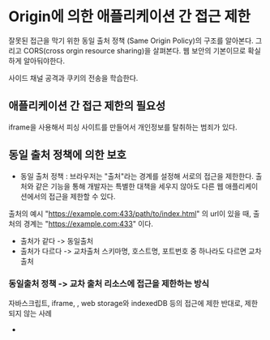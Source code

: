 # Origin에 의한 애플리케이션 간 접근 제한

잘못된 접근을 막기 위한 동일 출처 정책 (Same Origin Policy)의 구조를 알아본다.
그리고 CORS(cross orgin resource sharing)을 살펴본다.
웹 보안의 기본이므로 확실하게 알아둬야한다.

사이드 채널 공격과 쿠키의 전송을 학습한다.

## 애플리케이션 간 접근 제한의 필요성

iframe을 사용해서 피싱 사이트를 만들어서 개인정보를 탈취하는 범죄가 있다.

## 동일 출처 정책에 의한 보호

- 동일 출처 정책 : 브라우저는 "출처"라는 경계를 설정해 서로의 접근을 제한한다.
  출처와 같은 기능을 통해 개발자는 특별한 대책을 세우지 않아도 다른 웹 애플리케이션에서의 접근을 제한할 수 있다.

출처의 예시
"https://example.com:433/path/to/index.html" 의 url이 있을 때, 출처의 경계는 "https://example.com:433" 이다.

- 출처가 같다 -> 동일출처
- 출처가 다르다 -> 교차출처
  스키마명, 호스트명, 포트번호 중 하나라도 다르면 교차출처

### 동일출처 정책 -> 교차 출처 리소스에 접근을 제한하는 방식

자바스크립트, iframe, <canvas>, web storage와 indexedDB 등의 접근에 제한
반대로, 제한되지 않는 사례

- <script>, <link>, <img>, <video>, <embed>, @font-face
  위의 경우에는 cors와 cross orgin 속성을 사용하여 접근을 제한할 수 있다.
